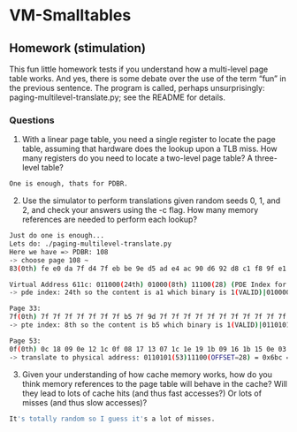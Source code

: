 # VM-Smalltables 

## Homework (stimulation)
This fun little homework tests if you understand how a multi-level
page table works. And yes, there is some debate over the use of the term
“fun” in the previous sentence. The program is called, perhaps unsurprisingly: paging-multilevel-translate.py; see the README for
details.

### Questions
1. With a linear page table, you need a single register to locate the
page table, assuming that hardware does the lookup upon a TLB
miss. How many registers do you need to locate a two-level page
table? A three-level table?
```sh
One is enough, thats for PDBR. 
```

2. Use the simulator to perform translations given random seeds 0,
1, and 2, and check your answers using the -c flag. How many
memory references are needed to perform each lookup?

```sh
Just do one is enough... 
Lets do: ./paging-multilevel-translate.py
Here we have => PDBR: 108
-> choose page 108 ~ 
83(0th) fe e0 da 7f d4 7f eb be 9e d5 ad e4 ac 90 d6 92 d8 c1 f8 9f e1 ed e9 a1 e8 c7 c2 a9 d1 db ff

Virtual Address 611c: 011000(24th) 01000(8th) 11100(28) (PDE Index for 6 MSBs, PTE index for the next 5, the rest is offset)
-> pde index: 24th so the content is a1 which binary is 1(VALID)|0100001(33) => PFN = 33

Page 33: 
7f(0th) 7f 7f 7f 7f 7f 7f 7f b5 7f 9d 7f 7f 7f 7f 7f 7f 7f 7f 7f 7f 7f 7f 7f 7f 7f f6 b1 7f 7f 7f 7f
-> pte index: 8th so the content is b5 which binary is 1(VALID)|0110101(53) => PFN = 53

Page 53:
0f(0th) 0c 18 09 0e 12 1c 0f 08 17 13 07 1c 1e 19 1b 09 16 1b 15 0e 03 0d 12 1c 1d 0e 1a 08(28th) 18 11 00
-> translate to physical address: 0110101(53)11100(OFFSET=28) = 0x6bc => so the content is 08
```

3. Given your understanding of how cache memory works, how do
you think memory references to the page table will behave in the
cache? Will they lead to lots of cache hits (and thus fast accesses?)
Or lots of misses (and thus slow accesses)?
```sh
It's totally random so I guess it's a lot of misses. 
```